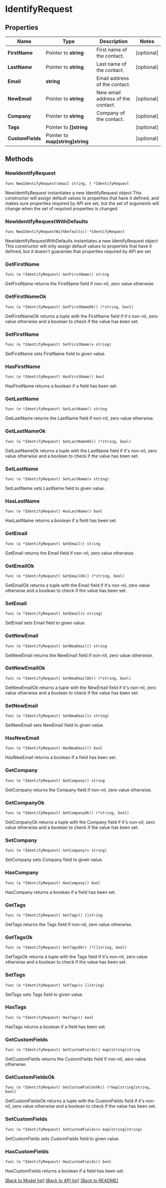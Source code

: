 # IdentifyRequest

## Properties

Name | Type | Description | Notes
------------ | ------------- | ------------- | -------------
**FirstName** | Pointer to **string** | First name of the contact. | [optional] 
**LastName** | Pointer to **string** | Last name of the contact. | [optional] 
**Email** | **string** | Email address of the contact. | 
**NewEmail** | Pointer to **string** | New email address of the contact. | [optional] 
**Company** | Pointer to **string** | Company of the contact. | [optional] 
**Tags** | Pointer to **[]string** |  | [optional] 
**CustomFields** | Pointer to **map[string]string** |  | [optional] 

## Methods

### NewIdentifyRequest

`func NewIdentifyRequest(email string, ) *IdentifyRequest`

NewIdentifyRequest instantiates a new IdentifyRequest object
This constructor will assign default values to properties that have it defined,
and makes sure properties required by API are set, but the set of arguments
will change when the set of required properties is changed

### NewIdentifyRequestWithDefaults

`func NewIdentifyRequestWithDefaults() *IdentifyRequest`

NewIdentifyRequestWithDefaults instantiates a new IdentifyRequest object
This constructor will only assign default values to properties that have it defined,
but it doesn't guarantee that properties required by API are set

### GetFirstName

`func (o *IdentifyRequest) GetFirstName() string`

GetFirstName returns the FirstName field if non-nil, zero value otherwise.

### GetFirstNameOk

`func (o *IdentifyRequest) GetFirstNameOk() (*string, bool)`

GetFirstNameOk returns a tuple with the FirstName field if it's non-nil, zero value otherwise
and a boolean to check if the value has been set.

### SetFirstName

`func (o *IdentifyRequest) SetFirstName(v string)`

SetFirstName sets FirstName field to given value.

### HasFirstName

`func (o *IdentifyRequest) HasFirstName() bool`

HasFirstName returns a boolean if a field has been set.

### GetLastName

`func (o *IdentifyRequest) GetLastName() string`

GetLastName returns the LastName field if non-nil, zero value otherwise.

### GetLastNameOk

`func (o *IdentifyRequest) GetLastNameOk() (*string, bool)`

GetLastNameOk returns a tuple with the LastName field if it's non-nil, zero value otherwise
and a boolean to check if the value has been set.

### SetLastName

`func (o *IdentifyRequest) SetLastName(v string)`

SetLastName sets LastName field to given value.

### HasLastName

`func (o *IdentifyRequest) HasLastName() bool`

HasLastName returns a boolean if a field has been set.

### GetEmail

`func (o *IdentifyRequest) GetEmail() string`

GetEmail returns the Email field if non-nil, zero value otherwise.

### GetEmailOk

`func (o *IdentifyRequest) GetEmailOk() (*string, bool)`

GetEmailOk returns a tuple with the Email field if it's non-nil, zero value otherwise
and a boolean to check if the value has been set.

### SetEmail

`func (o *IdentifyRequest) SetEmail(v string)`

SetEmail sets Email field to given value.


### GetNewEmail

`func (o *IdentifyRequest) GetNewEmail() string`

GetNewEmail returns the NewEmail field if non-nil, zero value otherwise.

### GetNewEmailOk

`func (o *IdentifyRequest) GetNewEmailOk() (*string, bool)`

GetNewEmailOk returns a tuple with the NewEmail field if it's non-nil, zero value otherwise
and a boolean to check if the value has been set.

### SetNewEmail

`func (o *IdentifyRequest) SetNewEmail(v string)`

SetNewEmail sets NewEmail field to given value.

### HasNewEmail

`func (o *IdentifyRequest) HasNewEmail() bool`

HasNewEmail returns a boolean if a field has been set.

### GetCompany

`func (o *IdentifyRequest) GetCompany() string`

GetCompany returns the Company field if non-nil, zero value otherwise.

### GetCompanyOk

`func (o *IdentifyRequest) GetCompanyOk() (*string, bool)`

GetCompanyOk returns a tuple with the Company field if it's non-nil, zero value otherwise
and a boolean to check if the value has been set.

### SetCompany

`func (o *IdentifyRequest) SetCompany(v string)`

SetCompany sets Company field to given value.

### HasCompany

`func (o *IdentifyRequest) HasCompany() bool`

HasCompany returns a boolean if a field has been set.

### GetTags

`func (o *IdentifyRequest) GetTags() []string`

GetTags returns the Tags field if non-nil, zero value otherwise.

### GetTagsOk

`func (o *IdentifyRequest) GetTagsOk() (*[]string, bool)`

GetTagsOk returns a tuple with the Tags field if it's non-nil, zero value otherwise
and a boolean to check if the value has been set.

### SetTags

`func (o *IdentifyRequest) SetTags(v []string)`

SetTags sets Tags field to given value.

### HasTags

`func (o *IdentifyRequest) HasTags() bool`

HasTags returns a boolean if a field has been set.

### GetCustomFields

`func (o *IdentifyRequest) GetCustomFields() map[string]string`

GetCustomFields returns the CustomFields field if non-nil, zero value otherwise.

### GetCustomFieldsOk

`func (o *IdentifyRequest) GetCustomFieldsOk() (*map[string]string, bool)`

GetCustomFieldsOk returns a tuple with the CustomFields field if it's non-nil, zero value otherwise
and a boolean to check if the value has been set.

### SetCustomFields

`func (o *IdentifyRequest) SetCustomFields(v map[string]string)`

SetCustomFields sets CustomFields field to given value.

### HasCustomFields

`func (o *IdentifyRequest) HasCustomFields() bool`

HasCustomFields returns a boolean if a field has been set.


[[Back to Model list]](../README.md#documentation-for-models) [[Back to API list]](../README.md#documentation-for-api-endpoints) [[Back to README]](../README.md)


